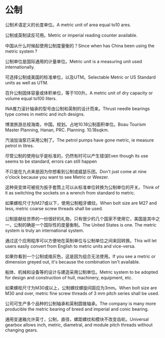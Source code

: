 # 公制

<p><span class="chinese">公制术语定义的长度单位。</span><span class="english">A metric unit of area equal to10 ares.</span></p>

<p><span class="chinese">公制或英制读反可用。</span><span class="english">Metric or imperial reading counter available.</span></p>

<p><span class="chinese">中国从什么时候起使用公制度量衡的？</span><span class="english">Since when has China been using the metric system ?</span></p>

<p><span class="chinese">公制单位是国际通用的计量单位。</span><span class="english">Metric unit is a measuring unit used internationally.</span></p>

<p><span class="chinese">可选择公制或美国的标准单位，以及UTM。</span><span class="english">Selectable Metric or US Standard units as well as UTM.</span></p>

<p><span class="chinese">百升公制固体容量或体积单位，等于100升。</span><span class="english">A metric unit of dry capacity or volume equal to100 liters.</span></p>

<p><span class="chinese">INA推力滚针轴承的型号由公制和英制的设计而来。</span><span class="english">Thrust needle bearings type comes in metric and inch designs.</span></p>

<p><span class="chinese">博澳旅游总规海南，中国。规划。占地10.18公制面积单位。</span><span class="english">Boau Tourism Master Planning, Hanan, PRC. Planning. 10.18sqkm.</span></p>

<p><span class="chinese">汽油加油泵已采用公制了。</span><span class="english">The petrol pumps have gone metric, ie measure petrol in litres.</span></p>

<p><span class="chinese">尽管公制的使用似乎是标准的，仍然有时可以产生错误</span><span class="english">Even though its use seems to be standard, errors can still happen</span></p>

<p><span class="chinese">不只是在九点来是因为你想看到公制或威瑟乐团。</span><span class="english">Don't just come at nine o'clock because you want to see Metric or Weezer.</span></p>

<p><span class="chinese">这种突变体可被视为扳手套筒上可以从标准单位转换为公制单位的开关。</span><span class="english">Think of it as switching the sockets on a wrench from standard to metric.</span></p>

<p><span class="chinese">如果螺栓尺寸为M27或以下，使用公制粗牙螺纹。</span><span class="english">When bolt size are M27 and less, metric coarse screw threads shall be used.</span></p>

<p><span class="chinese">公制是献给世界的一份很好的礼物，只有很少的几个国家不使用它，美国是其中之一，公制的确是一个国际性的度量衡制。</span><span class="english">The United States is one. The metric system is truly an international system.</span></p>

<p><span class="chinese">通过这个应用程序可以方便地在英制单位与公制单位之间来回转换。</span><span class="english">This will let users easily convert from English to metric units and vice-versa.</span></p>

<p><span class="chinese">如果你看到一个公制或维灰色，这是因为组合无法使用。</span><span class="english">If you see a metric or dimension greyed out, it's because the combination isn't available.</span></p>

<p><span class="chinese">船体、机械和设备等的设计与建造采用公制单位。</span><span class="english">Metric system to be adopted for design and construction of hull, machinery, equipment, etc.</span></p>

<p><span class="chinese">如果螺栓尺寸为M30或以上，公制螺纹螺旋间距应为3mm。</span><span class="english">When bolt size are M30 and over, metric fine screw threads of 3 mm pitch series shall be used.</span></p>

<p><span class="chinese">公司可生产多个品种的公制轴承和英制圆锥轴承。</span><span class="english">The company is many more producible the metric bearing of breed and imperial and conic bearing.</span></p>

<p><span class="chinese">通用变速箱允许英寸，公制，直径，螺距螺纹和模块不改变齿轮。</span><span class="english">Universal gearbox allows inch, metric, diametral, and module pitch threads without changing gears.</span></p>

